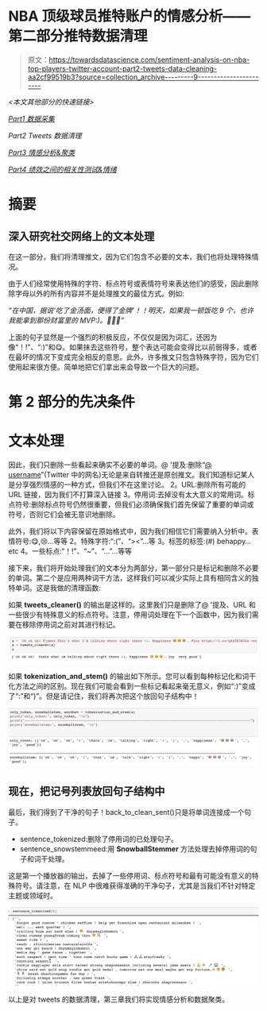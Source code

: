 # NBA 顶级球员推特账户的情感分析——第二部分推特数据清理

> 原文：<https://towardsdatascience.com/sentiment-analysis-on-nba-top-players-twitter-account-part2-tweets-data-cleaning-aa2cf99519b3?source=collection_archive---------9----------------------->

*<本文其他部分的快速链接>*

[*Part1 数据采集*](/do-tweets-from-nba-leading-players-have-correlations-with-their-performance-7358c79aa216)

*Part2 Tweets 数据清理*

[*Part3 情感分析&聚类*](/sentiment-analysis-on-nba-top-players-twitter-account-part3-sentiment-analysis-clustering-5e5dcd4d690f)

[*Part4 绩效之间的相关性测试&情绪*](/sentiment-analysis-on-nba-top-players-twitter-account-part4-correlation-tests-between-f9bdbe224779)

# 摘要

## 深入研究社交网络上的文本处理

在这一部分，我们将清理推文，因为它们包含不必要的文本，我们也将处理特殊情况。

由于人们经常使用特殊的字符、标点符号或表情符号来表达他们的感受，因此删除除字母以外的所有内容并不是处理推文的最佳方式。例如:

*“在中国，据说‘吃了金汤面，便得了金牌’！！明天，如果我一顿饭吃 9 个，也许我能拿到那份财富里的 MVP:)。🍜😋🏀”*

上面的句子显然是一个强烈的积极反应，不仅仅是因为词汇，还因为像“！!"、“:)”和😋。如果抹去这些符号，整个表达可能会变得比以前弱得多，或者在最坏的情况下变成完全相反的意思。此外，许多推文只包含特殊字符，因为它们使用起来很方便。简单地把它们拿出来会导致一个巨大的问题。

# 第 2 部分的先决条件

# 文本处理

因此，我们只删除一些看起来确实不必要的单词。@ '提及:删除“[@ username](http://twitter.com/username)”(Twitter 中的网名)无论是来自转推还是原创推文。我们知道标记某人是分享强烈情感的一种方式，但我们不在这里讨论。
2。URL:删除所有可能的 URL 链接，因为我们不打算深入链接
3。停用词:去掉没有太大意义的常用词。标点符号:删除标点符号仍然很重要，但我们必须确保我们首先保留了重要的单词或符号，否则它们会被无意识地删除。

此外，我们将以下内容保留在原始格式中，因为我们相信它们需要纳入分析中。表情符号:😋,😢…等等
2。特殊字符:“:(”、“><”…等
3。标签的标签:(#) behappy…etc
4。一些标点:“！!"、“~”、“…”…等等

接下来，我们将开始处理我们的文本分为两部分，第一部分只是标记和删除不必要的单词。第二个是应用两种词干方法，这样我们可以减少实际上具有相同含义的独特单词。这是我做的清理函数:

如果 **tweets_cleaner()** 的输出是这样的。这里我们只是删除了@ '提及、URL 和一些很少有特殊意义的标点符号。注意，停用词处理在下一个函数中，因为我们需要在移除停用词之前对其进行标记。

![](img/b8601e5f03cf38b4b25c13f4f2becce1.png)

如果 **tokenization_and_stem()** 的输出如下所示。您可以看到每种标记化和词干化方法之间的区别。现在我们可能会看到一些标记看起来毫无意义，例如“:)”变成了“:”和“)”。但是请记住，我们将再次把这个放回句子结构中！

![](img/bd838bfb2cef1c51b2bb13f0dea0f020.png)

## 现在，把记号列表放回句子结构中

最后，我们得到了干净的句子！back_to_clean_sent()只是将单词连接成一个句子。

*   sentence_tokenized:删除了停用词的已处理句子。
*   sentence_snowstemmeed:用 **SnowballStemmer** 方法处理去掉停用词的句子和词干处理。

这是第一个播放器的输出，去掉了一些停用词、标点符号和最有可能没有意义的特殊符号。请注意，在 NLP 中很难获得准确的干净句子，尤其是当我们不针对特定主题或领域时。

![](img/b21e79a96f4a83b1ea5a380284b54191.png)

以上是对 tweets 的数据清理，第三章我们将实现情感分析和数据聚类。